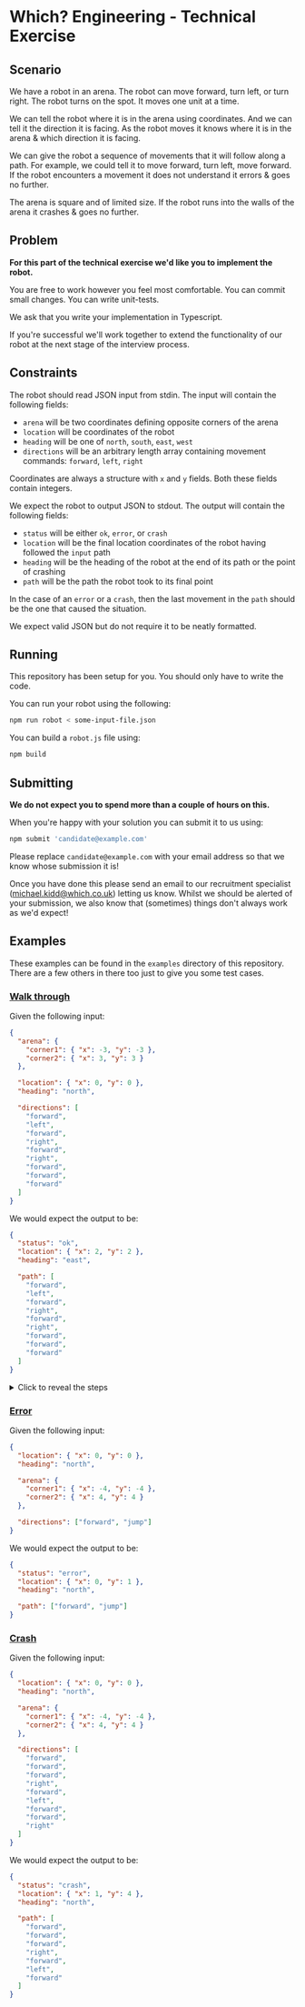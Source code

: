 # Which? Engineering - Technical Exercise

## Scenario

We have a robot in an arena. The robot can move forward, turn left, or turn right. The robot turns on the spot. It moves one unit at a time.

We can tell the robot where it is in the arena using coordinates. And we can tell it the direction it is facing. As the robot moves it knows where it is in the arena & which direction it is facing.

We can give the robot a sequence of movements that it will follow along a path. For example, we could tell it to move forward, turn left, move forward. If the robot encounters a movement it does not understand it errors & goes no further.

The arena is square and of limited size. If the robot runs into the walls of the arena it crashes & goes no further.

## Problem

**For this part of the technical exercise we'd like you to implement the robot.**

You are free to work however you feel most comfortable. You can commit small changes. You can write unit-tests.

We ask that you write your implementation in Typescript.

If you're successful we'll work together to extend the functionality of our robot at the next stage of the interview process.

## Constraints

The robot should read JSON input from stdin. The input will contain the following fields:

- `arena` will be two coordinates defining opposite corners of the arena
- `location` will be coordinates of the robot
- `heading` will be one of `north`, `south`, `east`, `west`
- `directions` will be an arbitrary length array containing movement commands: `forward`, `left`, `right`

Coordinates are always a structure with `x` and `y` fields. Both these fields contain integers.

We expect the robot to output JSON to stdout. The output will contain the following fields:

- `status` will be either `ok`, `error`, or `crash`
- `location` will be the final location coordinates of the robot having followed the `input` path
- `heading` will be the heading of the robot at the end of its path or the point of crashing
- `path` will be the path the robot took to its final point

In the case of an `error` or a `crash`, then the last movement in the `path` should be the one that caused the situation.

We expect valid JSON but do not require it to be neatly formatted.

## Running

This repository has been setup for you. You should only have to write the code.

You can run your robot using the following:

```sh
npm run robot < some-input-file.json
```

You can build a `robot.js` file using:

```sh
npm build
```

## Submitting

**We do not expect you to spend more than a couple of hours on this.**

When you're happy with your solution you can submit it to us using:

```sh
npm submit 'candidate@example.com'
```

Please replace `candidate@example.com` with your email address so that we know whose submission it is!

Once you have done this please send an email to our recruitment specialist (michael.kidd@which.co.uk) letting us know. Whilst we should be alerted of your submission, we also know that (sometimes) things don't always work as we'd expect!

## Examples

These examples can be found in the `examples` directory of this repository. There are a few others in there too just to give you some test cases.

### [Walk through](examples/01-walk-through)

Given the following input:

```json
{
  "arena": {
    "corner1": { "x": -3, "y": -3 },
    "corner2": { "x": 3, "y": 3 }
  },

  "location": { "x": 0, "y": 0 },
  "heading": "north",

  "directions": [
    "forward",
    "left",
    "forward",
    "right",
    "forward",
    "right",
    "forward",
    "forward",
    "forward"
  ]
}
```

We would expect the output to be:

```json
{
  "status": "ok",
  "location": { "x": 2, "y": 2 },
  "heading": "east",

  "path": [
    "forward",
    "left",
    "forward",
    "right",
    "forward",
    "right",
    "forward",
    "forward",
    "forward"
  ]
}
```

<details>
  <summary>Click to reveal the steps</summary>
  
The arrow represents the robot.

**`"location": { "x": 0, "y": 0 }, "heading": "north"`**

![](http://which-technical-exercise.herokuapp.com/assets/0-2480fe4ac7126618855ed690ab3d40feead3da1be63ce19d728918d4603fed01.png)

`"directions": [`**`"forward"`**`,"left","forward","right","forward","right","forward","forward","forward"]`
![](http://which-technical-exercise.herokuapp.com/assets/1-b441b377e0a344f60d40750fc8a4e451c6fb25a784402a98eb023dc5b73cac82.png)

`"directions": ["forward",`**`"left"`**`,"forward","right","forward","right","forward","forward","forward"]`
![](http://which-technical-exercise.herokuapp.com/assets/2-7a4cfe6c202a776535996d1719c18088830e20693b45b6a8274eed24ebedd99c.png)

`"directions": ["forward","left",`**`"forward"`**`,"right","forward","right","forward","forward","forward"]`
![](http://which-technical-exercise.herokuapp.com/assets/3-f9f499cebfc6f612229c06aa41aa4ba7fbbcfe64f723b6cea8a867e4769f03f5.png)

`"directions": ["forward","left","forward",`**`"right"`**`,"forward","right","forward","forward","forward"]`
![](http://which-technical-exercise.herokuapp.com/assets/4-d55971c5d217586c22ce84a5db36900eda9e786d70b14e7eae4a8421335d233a.png)

`"directions": ["forward","left","forward","right",`**`"forward"`**`,"right","forward","forward","forward"]`
![](http://which-technical-exercise.herokuapp.com/assets/5-02a44d74567164fdfb42f42523391921d6ca03fb54bf3c6fcb131a459cc056f9.png)

`"directions": ["forward","left","forward","right","forward",`**`"right"`**`,"forward","forward","forward"]`
![](http://which-technical-exercise.herokuapp.com/assets/6-7504a22dcfc391c94ab4f8841981808a674a5feb26d6e2beaa3481d0cd4601e6.png)

`"directions": ["forward","left","forward","right","forward","right",`**`"forward"`**`,"forward","forward"]`
![](http://which-technical-exercise.herokuapp.com/assets/7-48589977880e9aeaad3e5ed70b1676d042d53a5e79dee70c8b075c5a0c5f1cb6.png)

`"directions": ["forward","left","forward","right","forward","right","forward",`**`"forward"`**`,"forward"]`
![](http://which-technical-exercise.herokuapp.com/assets/8-11e87b72e65c499e65a36649353c04e3040d703e57dbb3e35c08e09a4a9ce028.png)

`"directions": ["forward","left","forward","right","forward","right","forward","forward",`**`"forward"`**`]`
![](http://which-technical-exercise.herokuapp.com/assets/9-92eb10be35396f5cfa87eb6f4261d334b9c1758acc6ac6998f6204ae7f309631.png)

</details>

### [Error](examples/02-error)

Given the following input:

```json
{
  "location": { "x": 0, "y": 0 },
  "heading": "north",

  "arena": {
    "corner1": { "x": -4, "y": -4 },
    "corner2": { "x": 4, "y": 4 }
  },

  "directions": ["forward", "jump"]
}
```

We would expect the output to be:

```json
{
  "status": "error",
  "location": { "x": 0, "y": 1 },
  "heading": "north",

  "path": ["forward", "jump"]
}
```

### [Crash](examples/03-crash)

Given the following input:

```json
{
  "location": { "x": 0, "y": 0 },
  "heading": "north",

  "arena": {
    "corner1": { "x": -4, "y": -4 },
    "corner2": { "x": 4, "y": 4 }
  },

  "directions": [
    "forward",
    "forward",
    "forward",
    "right",
    "forward",
    "left",
    "forward",
    "forward",
    "right"
  ]
}
```

We would expect the output to be:

```json
{
  "status": "crash",
  "location": { "x": 1, "y": 4 },
  "heading": "north",

  "path": [
    "forward",
    "forward",
    "forward",
    "right",
    "forward",
    "left",
    "forward"
  ]
}
```
